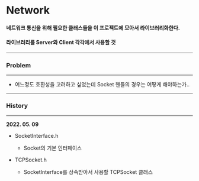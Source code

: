 # __Network__

#### 네트워크 통신을 위해 필요한 클래스들을 이 프로젝트에 모아서 라이브러리화한다.
#### 라이브러리를 Server와 Client 각각에서 사용할 것

------------

### __Problem__

-----------

- 어느정도 호환성을 고려하고 싶었는데 Socket 핸들의 경우는 어떻게 해야하는가..

------------

### __History__

-----------

**2022. 05. 09**

- SocketInterface.h
  + Socket의 기본 인터페이스

- TCPSocket.h
  + SocketInterface를 상속받아서 사용할 TCPSocket 클래스